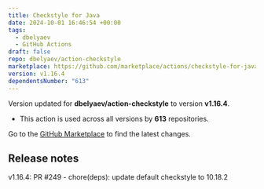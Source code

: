 ```yaml
---
title: Checkstyle for Java
date: 2024-10-01 16:46:54 +00:00
tags:
  - dbelyaev
  - GitHub Actions
draft: false
repo: dbelyaev/action-checkstyle
marketplace: https://github.com/marketplace/actions/checkstyle-for-java
version: v1.16.4
dependentsNumber: "613"
---
```



Version updated for **dbelyaev/action-checkstyle** to version **v1.16.4**.
- This action is used across all versions by **613** repositories.

Go to the [GitHub Marketplace](https://github.com/marketplace/actions/checkstyle-for-java) to find the latest changes.

## Release notes

v1.16.4: PR #249 - chore(deps): update default checkstyle to 10.18.2
